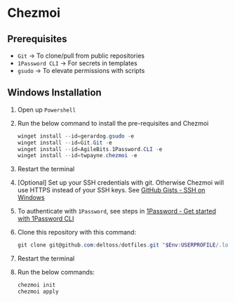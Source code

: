 # Chezmoi

## Prerequisites

- `Git` → To clone/pull from public repositories
- `1Password CLI` → For secrets in templates
- `gsudo` → To elevate permissions with scripts

## Windows Installation

1. Open up `Powershell`

1. Run the below command to install the pre-requisites and Chezmoi

   ```powershell
   winget install --id=gerardog.gsudo -e
   winget install --id=Git.Git -e
   winget install --id=AgileBits.1Password.CLI -e
   winget install --id=twpayne.chezmoi -e
   ```

3. Restart the terminal

4. [Optional] Set up your SSH credentials with git. Otherwise Chezmoi will use HTTPS instead of your SSH keys. See [GitHub Gists - SSH on Windows](https://gist.github.com/deltoss/d7aa8beb0e6d456b223041f9fe120b61)

5. To authenticate with `1Password`, see steps in [1Password - Get started with 1Password CLI](https://developer.1password.com/docs/cli/get-started/)

6. Clone this repository with this command:

   ```powershell
   git clone git@github.com:deltoss/dotfiles.git "$Env:USERPROFILE/.local/share/chezmoi"
   ```

7. Restart the terminal

8. Run the below commands:

   ```powershell
   chezmoi init
   chezmoi apply
   ```

